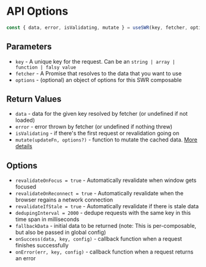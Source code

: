 # API Options

```js
const { data, error, isValidating, mutate } = useSWR(key, fetcher, options)
```

## Parameters

- `key` - A unique key for the request. Can be an `string | array | function | falsy value`
- `fetcher` - A Promise that resolves to the data that you want to use
- `options` - (optional) an object of options for this SWR composable

## Return Values

- `data` - data for the given key resolved by fetcher (or undefined if not loaded)
- `error` - error thrown by fetcher (or undefined if nothing threw)
- `isValidating` - if there's the first request or revalidation going on
- `mutate(updateFn, options?)` - function to mutate the cached data. [More details](./mutation.md)

## Options

- `revalidateOnFocus = true` - Automatically revalidate when window gets focused
- `revalidateOnReconnect = true` - Automatically revalidate when the browser regains a network connection
- `revalidateIfStale = true` - Automatically revalidate if there is stale data
- `dedupingInterval = 2000` - dedupe requests with the same key in this time span in milliseconds
- `fallbackData` - initial data to be returned (note: This is per-composable, but also be passed in global config)
- `onSuccess(data, key, config)` - callback function when a request finishes successfully
- `onError(err, key, config)` - callback function when a request returns an error

